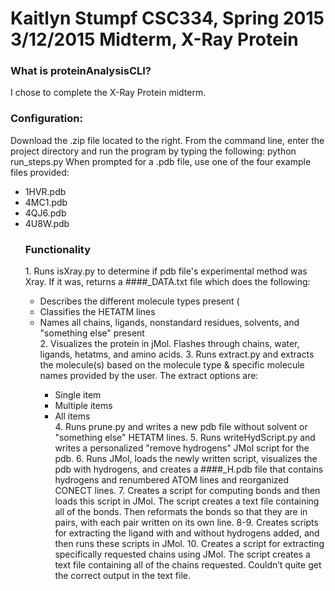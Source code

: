 Kaitlyn Stumpf
CSC334, Spring 2015
3/12/2015
Midterm, X-Ray Protein
======================

<h3>What is proteinAnalysisCLI?</h3>
<p>I chose to complete the X-Ray Protein midterm.</p>

<h3>Configuration:</h3>
<p>
Download the .zip file located to the right.
From the command line, enter the project directory and run the program by typing the following: 
        python run_steps.py
When prompted for a .pdb file, use one of the four example files provided:
<ul>
   <li>1HVR.pdb</li>
   <li>4MC1.pdb</li>
   <li>4QJ6.pdb</li>
   <li>4U8W.pdb</li>
</p>

<h3>Functionality</h3>
<p>
1. Runs isXray.py to determine if pdb file's experimental method was Xray.
   If it was, returns a ####_DATA.txt file which does the following:
   <ul>
      <li>Describes the different molecule types present (</li>
      <li>Classifies the HETATM lines</li>
      <li>Names all chains, ligands, nonstandard residues, solvents, and "something else" present</li>
2. Visualizes the protein in jMol. Flashes through chains, water, ligands, hetatms, and amino acids.
3. Runs extract.py and extracts the molecule(s) based on the molecule type & specific molecule names provided by the user. 
   The extract options are:
   <ul>
      <li>Single item</li>
      <li>Multiple items</li>
      <li>All items</li>
4. Runs prune.py and writes a new pdb file without solvent or "something else" HETATM lines.
5. Runs writeHydScript.py and writes a personalized "remove hydrogens" JMol script for the pdb.
6. Runs JMol, loads the newly written script, visualizes the pdb with hydrogens, and creates a ####_H.pdb file that contains hydrogens and renumbered ATOM lines and reorganized CONECT lines.
7. Creates a script for computing bonds and then loads this script in JMol. The script creates a text file containing all of the bonds. Then reformats the bonds so that they are in pairs, with each pair written on its own line.
8-9. Creates scripts for extracting the ligand with and without hydrogens added, and then runs these scripts in JMol.
10. Creates a script for extracting specifically requested chains using JMol. The script creates a text file containing all of the chains requested. Couldn’t quite get the correct output in the text file.
</p>
